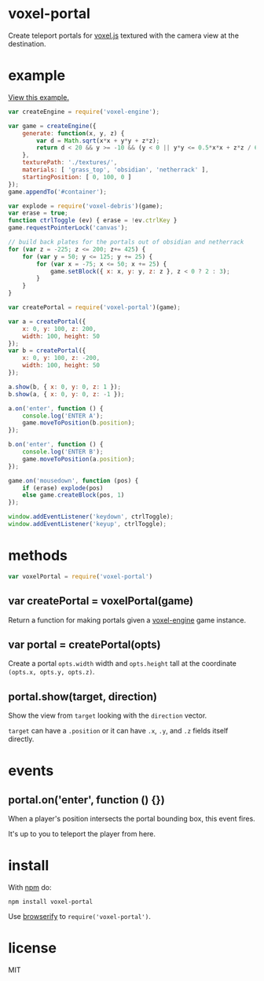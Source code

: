 # voxel-portal

Create teleport portals for [voxel.js](http://voxeljs.com)
textured with the camera view at the destination.

# example

[View this example.](http://substack.net/projects/voxel-portal/)

``` js
var createEngine = require('voxel-engine');

var game = createEngine({
    generate: function(x, y, z) {
        var d = Math.sqrt(x*x + y*y + z*z);
        return d < 20 && y >= -10 && (y < 0 || y*y <= 0.5*x*x + z*z / 64);
    },
    texturePath: './textures/',
    materials: [ 'grass_top', 'obsidian', 'netherrack' ],
    startingPosition: [ 0, 100, 0 ]
});
game.appendTo('#container');

var explode = require('voxel-debris')(game);
var erase = true;
function ctrlToggle (ev) { erase = !ev.ctrlKey }
game.requestPointerLock('canvas');

// build back plates for the portals out of obsidian and netherrack
for (var z = -225; z <= 200; z+= 425) {
    for (var y = 50; y <= 125; y += 25) {
        for (var x = -75; x <= 50; x += 25) {
            game.setBlock({ x: x, y: y, z: z }, z < 0 ? 2 : 3);
        }
    }
}

var createPortal = require('voxel-portal')(game);

var a = createPortal({
    x: 0, y: 100, z: 200,
    width: 100, height: 50
});
var b = createPortal({
    x: 0, y: 100, z: -200,
    width: 100, height: 50
});

a.show(b, { x: 0, y: 0, z: 1 });
b.show(a, { x: 0, y: 0, z: -1 });

a.on('enter', function () {
    console.log('ENTER A');
    game.moveToPosition(b.position);
});

b.on('enter', function () {
    console.log('ENTER B');
    game.moveToPosition(a.position);
});

game.on('mousedown', function (pos) {
    if (erase) explode(pos)
    else game.createBlock(pos, 1)
});

window.addEventListener('keydown', ctrlToggle);
window.addEventListener('keyup', ctrlToggle);
```

# methods

``` js
var voxelPortal = require('voxel-portal')
```

## var createPortal = voxelPortal(game)

Return a function for making portals given a
[voxel-engine](https://github.com/maxogden/voxel-engine) game instance.

## var portal = createPortal(opts)

Create a portal `opts.width` width and `opts.height` tall at
the coordinate `(opts.x, opts.y, opts.z)`.

## portal.show(target, direction)

Show the view from `target` looking with the `direction` vector.

`target` can have a `.position` or it can have `.x`, `.y`, and `.z` fields
itself directly.

# events

## portal.on('enter', function () {})

When a player's position intersects the portal bounding box, this event fires.

It's up to you to teleport the player from here.

# install

With [npm](https://npmjs.org) do:

```
npm install voxel-portal
```

Use [browserify](http://browserify.org) to `require('voxel-portal')`.

# license

MIT
